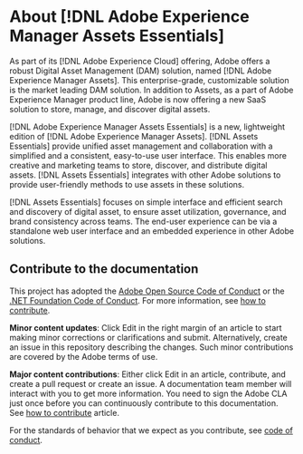 # About [!DNL Adobe Experience Manager Assets Essentials]

As part of its [!DNL Adobe Experience Cloud] offering, Adobe offers a robust Digital Asset Management (DAM) solution, named [!DNL Adobe Experience Manager Assets]. This enterprise-grade, customizable solution is the market leading DAM solution. In addition to Assets, as a part of Adobe Experience Manager product line, Adobe is now offering a new SaaS solution to store, manage, and discover digital assets. 

[!DNL Adobe Experience Manager Assets Essentials] is a new, lightweight edition of [!DNL Adobe Experience Manager Assets]. [!DNL Assets Essentials] provide unified asset management and collaboration with a simplified and a consistent, easy-to-use user interface. This enables more creative and marketing teams to store, discover, and distribute digital assets. [!DNL Assets Essentials] integrates with other Adobe solutions to provide user-friendly methods to use assets in these solutions.

[!DNL Assets Essentials] focuses on simple interface and efficient search and discovery of digital asset, to ensure asset utilization, governance, and brand consistency across teams. The end-user experience can be via a standalone web user interface and an embedded experience in other Adobe solutions.

## Contribute to the documentation

This project has adopted the [Adobe Open Source Code of Conduct](code-of-conduct.md) or the [.NET Foundation Code of Conduct](https://dotnetfoundation.org/code-of-conduct). For more information, see [how to contribute](contributing.md).

**Minor content updates**: Click Edit in the right margin of an article to start making minor corrections or clarifications and submit. Alternatively, create an issue in this repository describing the changes. Such minor contributions are covered by the Adobe terms of use.

**Major content contributions**: Either click Edit in an article, contribute, and create a pull request or create an issue. A documentation team member will interact with you to get more information. You need to sign the Adobe CLA just once before you can continuously contribute to this documentation. See [how to contribute](contributing.md) article.

For the standards of behavior that we expect as you contribute, see [code of conduct](code-of-conduct.md).
